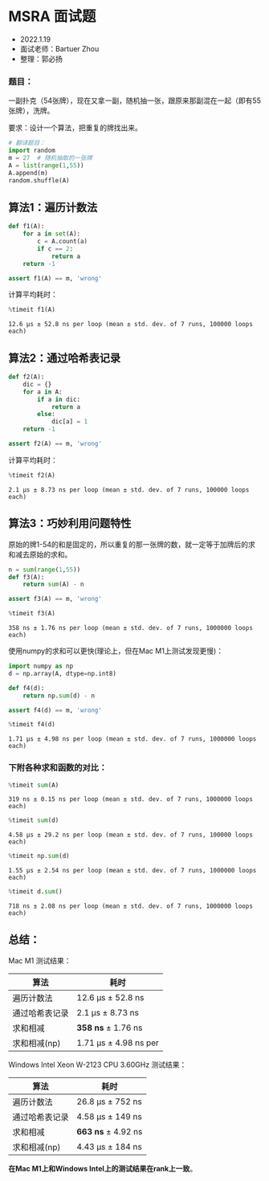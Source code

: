 # MSRA 面试题

- 2022.1.19
- 面试老师：Bartuer Zhou
- 整理：郭必扬

### 题目：
一副扑克（54张牌），现在又拿一副，随机抽一张，跟原来那副混在一起（即有55张牌），洗牌。

要求：设计一个算法，把重复的牌找出来。


```python
# 翻译题目：
import random
m = 27  # 随机抽取的一张牌
A = list(range(1,55))
A.append(m)
random.shuffle(A)
```

## 算法1：遍历计数法


```python
def f1(A):
    for a in set(A):
        c = A.count(a)
        if c == 2:
            return a
    return -1

assert f1(A) == m, 'wrong'
```

计算平均耗时：


```python
%timeit f1(A)
```

    12.6 µs ± 52.8 ns per loop (mean ± std. dev. of 7 runs, 100000 loops each)


## 算法2：通过哈希表记录


```python
def f2(A):
    dic = {}
    for a in A:
        if a in dic:
            return a
        else:
            dic[a] = 1
    return -1

assert f2(A) == m, 'wrong'
```

计算平均耗时：


```python
%timeit f2(A)
```

    2.1 µs ± 8.73 ns per loop (mean ± std. dev. of 7 runs, 100000 loops each)


## 算法3：巧妙利用问题特性
原始的牌1-54的和是固定的，所以重复的那一张牌的数，就一定等于加牌后的求和减去原始的求和。


```python
n = sum(range(1,55))
def f3(A):
    return sum(A) - n

assert f3(A) == m, 'wrong'
```


```python
%timeit f3(A)
```

    358 ns ± 1.76 ns per loop (mean ± std. dev. of 7 runs, 1000000 loops each)


使用numpy的求和可以更快(理论上，但在Mac M1上测试发现更慢)：


```python
import numpy as np
d = np.array(A, dtype=np.int8)

def f4(d):
    return np.sum(d) - n

assert f4(d) == m, 'wrong'
```


```python
%timeit f4(d)
```

    1.71 µs ± 4.98 ns per loop (mean ± std. dev. of 7 runs, 1000000 loops each)


### 下附各种求和函数的对比：


```python
%timeit sum(A)
```

    319 ns ± 0.15 ns per loop (mean ± std. dev. of 7 runs, 1000000 loops each)



```python
%timeit sum(d)
```

    4.58 µs ± 29.2 ns per loop (mean ± std. dev. of 7 runs, 100000 loops each)



```python
%timeit np.sum(d)
```

    1.55 µs ± 2.54 ns per loop (mean ± std. dev. of 7 runs, 1000000 loops each)



```python
%timeit d.sum()
```

    718 ns ± 2.08 ns per loop (mean ± std. dev. of 7 runs, 1000000 loops each)


## 总结：

Mac M1 测试结果：

| 算法      | 耗时 |
| ----------- | ----------- |
|遍历计数法|12.6 µs ± 52.8 ns|
|通过哈希表记录|2.1 µs ± 8.73 ns|
|求和相减|**358 ns** ± 1.76 ns|
|求和相减(np)|1.71 µs ± 4.98 ns per|



Windows Intel Xeon W-2123 CPU 3.60GHz 测试结果：

| 算法      | 耗时 |
| ----------- | ----------- |
|遍历计数法|26.8 μs ± 752 ns |
|通过哈希表记录| 4.58 μs ± 149 ns|
|求和相减| **663 ns** ± 4.92 ns|
|求和相减(np)|4.43 μs ± 184 ns |

**在Mac M1上和Windows Intel上的测试结果在rank上一致**。


```python

```
